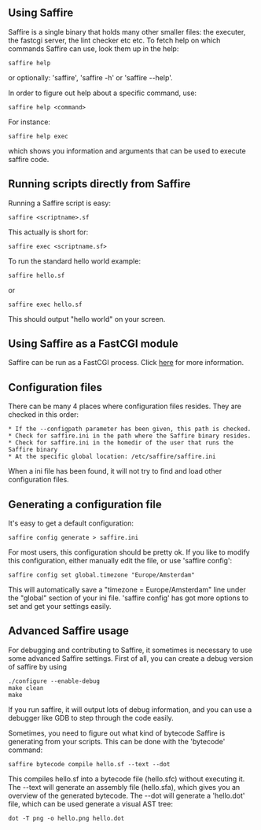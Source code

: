 Using Saffire
-------------
Saffire is a single binary that holds many other smaller files: the executer, the fastcgi server, the lint checker etc etc.
To fetch help on which commands Saffire can use, look them up in the help:

    saffire help

or optionally: 'saffire', 'saffire -h' or 'saffire --help'.

In order to figure out help about a specific command, use:

    saffire help <command>

For instance:

    saffire help exec

which shows you information and arguments that can be used to execute saffire code.



Running scripts directly from Saffire
-------------------------------------
Running a Saffire script is easy:

    saffire <scriptname>.sf

This actually is short for:

    saffire exec <scriptname.sf>

To run the standard hello world example:

    saffire hello.sf

or

    saffire exec hello.sf

This should output "hello world" on your screen.



Using Saffire as a FastCGI module
---------------------------------
Saffire can be run as a FastCGI process. Click [here](FastCGI.md) for more information.



Configuration files
-------------------
There can be many 4 places where configuration files resides. They are checked in this order:

    * If the --configpath parameter has been given, this path is checked.
    * Check for saffire.ini in the path where the Saffire binary resides.
    * Check for saffire.ini in the homedir of the user that runs the Saffire binary
    * At the specific global location: /etc/saffire/saffire.ini

When a ini file has been found, it will not try to find and load other configuration files.



Generating a configuration file
-------------------------------
It's easy to get a default configuration:

    saffire config generate > saffire.ini

For most users, this configuration should be pretty ok. If you like to modify this configuration, either manually edit
the file, or use 'saffire config':

    saffire config set global.timezone "Europe/Amsterdam"

This will automatically save a "timezone = Europe/Amsterdam" line under the "global" section of your ini file. 'saffire
config' has got more options to set and get your settings easily.



Advanced Saffire usage
----------------------
For debugging and contributing to Saffire, it sometimes is necessary to use some advanced Saffire settings.
First of all, you can create a debug version of saffire by using

    ./configure --enable-debug
    make clean
    make

If you run saffire, it will output lots of debug information, and you can use a debugger like GDB to step through the
code easily.

Sometimes, you need to figure out what kind of bytecode Saffire is generating from your scripts. This can be done with
the 'bytecode' command:

    saffire bytecode compile hello.sf --text --dot

This compiles hello.sf into a bytecode file (hello.sfc) without executing it. The --text will generate an assembly file
(hello.sfa), which gives you an overview of the generated bytecode. The --dot will generate a 'hello.dot' file, which
can be used generate a visual AST tree:

    dot -T png -o hello.png hello.dot
